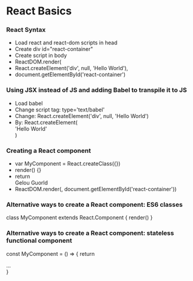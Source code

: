 # React Basics

### React Syntax
* Load react and react-dom scripts in head
* Create div id="react-container"
* Create script in body
* ReactDOM.render(
* React.createElement('div', null, 'Hello World'),
* document.getElementById('react-container')

### Using JSX instead of JS and adding Babel to transpile it to JS
* Load babel
* Change script tag: type='text/babel'
* Change: React.createElement('div', null, 'Hello World')
* By: React.createElement(<div>'Hello World'</div>)

### Creating a React component
* var MyComponent = React.createClass({})
* render() {}
* return <div>Gelou Guorld</div>
* ReactDOM.render(<MyComponent />, document.getElementById('react-container'))

### Alternative ways to create a React component: ES6 classes
class MyComponent extends React.Component { render() }

### Alternative ways to create a React component: stateless functional component
const MyComponent = () => { return <div>...</div> }